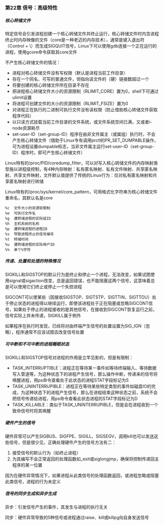 ### 第22章 信号：高级特性

##### 核心转储文件

特定信号会引发进程创建一个核心转储文件并终止运行，核心转储文件时内含进程终止时内存映像的文件（core是一种老迈的内存技术），通常是键入退出符（Control + \）而生成SIGQUIT信号，Linux下可以使用gdb连接一个正在运行的进程，使用gcore命令获取其core文件

不产生核心转储文件的情况：

* 进程对核心转储文件没有写权限（默认是进程当前工作目录）
* 存在一个同名、可写的普通文件，但指向该文件的（硬）链接数超过一个
* 将要创建的核心转储文件所在目录不存在
* 把进程核心转储文件大小的资源限制（RLIMIT_CORE）置为0，shell下可通过ulimit设置
* 将进程可创建文件的大小的资源限制（RLIMIT_FSIZE）置为0
* 对进程正在执行的二进制可执行文件没有读权限（防止借助核心转储文件获取程序代码）
* 以只读方式挂载当前工作目录的文件系统，或文件系统空间已满，又或者i-node资源耗尽
* set-user-ID（set-group-ID）程序在由非文件属主（或属组）执行时，不会产生核心转储文件（借助于Linux专有调用prctl的PR_SET_DUMPABLE操作，可为进程设置dumpable标志，当非文件属主运行set-user-ID（set-group-ID）程序时，即可产生核心转储文件）

Linux特有的/proc/PID/coredump_filter，可以对写入核心转储文件的内存映射类型施以进程级控制，有4种内存映射：私有匿名映射、私有文件映射、共享匿名映射、共享文件映射，文件默认值提供了传统的Linux行为：仅对私有匿名映射和共享匿名映射进行转储

Linux特有的/proc/sys/kernel/core_pattern，可用格式化字符串为核心转储文件重命名，其默认名是core

```
%c  文件大小的资源软限制
%e  可执行文件名
%g  遭转储进程的实际组ID
%h  主机系统的名称
%p  遭转储进程的进程ID
%s  导致进程终止的信号编号
%t  转储时间
%u  遭转储进程的实际用户ID
%%  单个%字符
```

##### 传递、处置和处理的特殊情况

SIGKILL和SIGSTOP的默认行为是终止和停止一个进程，无法改变，如果试图使用signal或sigaction改变，总是返回错误，也不能阻塞这两个信号，这意味着总是可以使用它们终止或停止一个失控进程

SIGCONT可以使某些（因接收SIGSTOP、SIGTSTP、SIGTTIN、SIGTTOU）处于停止状态的进程得以继续运行，即使该进程处于正在阻塞或忽略SIGCONT信号，如果处于停止的进程接收的是其他信号，在接收到SIGCONT恢复运行之前，信号实际上并未传递，SIGKILL属于例外

如果程序在执行时发现，已经将对由终端产生信号的处置设置为SIG_IGN（忽略），程序通常不应该试图去改变信号处置

##### 可中断和不可中断的进程睡眠状态

SIGKILL和SIGSTOP信号对进程的作用是立竿见影的，但是有限制：

* TASK_INTERRUPTIBLE：进程正在等待某一事件如等待终端输入、等待数据写入管道等，为这种状态下的进程产生信号，那么操作中断，传递来的信号将唤醒进程，用ps命令查看处于此状态的进程STAT字段标记为S
* TASK_UNINTERRUPIBLE：进程正在等待某些特定类型的事件如磁盘IO的完成，为这种状态下的进程产生信号，那么在进程结束这种状态之前，系统不会把信号传递给进程，用ps命令查看此状态进程的STAT字段标记为D
* TASK_KILLABLE：类似于TASK_UNINTERRUPIBLE，但是会在进程收到一个致命信号时将其唤醒

##### 硬件产生的信号

硬件异常可以产生SIGBUS、SIGFPE、SIGILL、SIGSEGV，调用kill也可以发送这些信号，但是很少见，正确处理硬件产生的信号方法有二：

1. 接受信号的默认行为（如终止进程）
2. 为其编写不会正常返回的处理函数如_exit或siglongjmp，确保将控制传递回主程序的某一位置

因为在硬件异常情况下，如果进程从此类信号的处理函数返回，或进程忽略或阻塞此类信号，进程的行为未定义

##### 信号的同步生成和异步生成

异步：引发信号产生的事件，其发生与进程的执行无关

同步：硬件异常导致的5种信号或进程通过raise、kill或killpg向自身发送信号